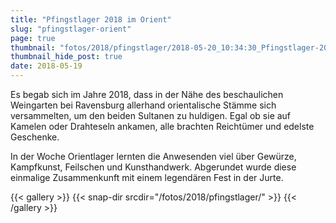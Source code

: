 ```yaml
---
title: "Pfingstlager 2018 im Orient"
slug: "pfingstlager-orient"
page: true
thumbnail: "fotos/2018/pfingstlager/2018-05-20_10:34:30_Pfingstlager-2018.jpg"
thumbnail_hide_post: true
date: 2018-05-19
---
```


Es begab sich im Jahre 2018, dass in der Nähe des beschaulichen Weingarten bei
Ravensburg allerhand orientalische Stämme sich versammelten, um den beiden
Sultanen zu huldigen. Egal ob sie auf Kamelen oder Drahteseln ankamen, alle
brachten Reichtümer und edelste Geschenke.

In der Woche Orientlager lernten die Anwesenden viel über Gewürze, Kampfkunst,
Feilschen und Kunsthandwerk. Abgerundet wurde diese einmalige Zusammenkunft mit
einem legendären Fest in der Jurte.

{{< gallery >}}
  {{< snap-dir srcdir="/fotos/2018/pfingstlager/" >}}
{{< /gallery >}}
